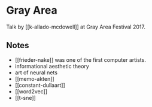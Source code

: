 # Gray Area

Talk by [[k-allado-mcdowell]] at Gray Area Festival 2017.

## Notes

- [[frieder-nake]] was one of the first computer artists.
- informational aesthetic theory
- art of neural nets
- [[memo-akten]]
- [[constant-dullaart]]
- [[word2vec]]
- [[t-sne]]